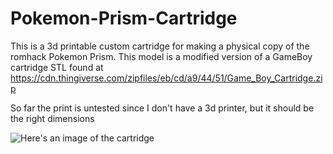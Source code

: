 # Pokemon-Prism-Cartridge

This is a 3d printable custom cartridge for making a physical copy of the romhack Pokemon Prism. This model is a modified version of a GameBoy cartridge STL found at https://cdn.thingiverse.com/zipfiles/eb/cd/a9/44/51/Game_Boy_Cartridge.zip

So far the print is untested since I don't have a 3d printer, but it should be the right dimensions

![Here's an image of the cartridge](https://cdn.discordapp.com/attachments/494016924016050198/818680850005622794/unknown.png)
